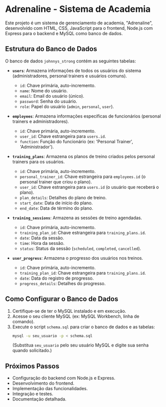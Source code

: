# Adrenaline - Sistema de Academia

Este projeto é um sistema de gerenciamento de academia, "Adrenaline", desenvolvido com HTML, CSS, JavaScript para o frontend, Node.js com Express para o backend e MySQL como banco de dados.

## Estrutura do Banco de Dados

O banco de dados `johnnys_strong` contém as seguintes tabelas:

- **`users`**: Armazena informações de todos os usuários do sistema (administradores, personal trainers e usuários comuns).
  - `id`: Chave primária, auto-incremento.
  - `name`: Nome do usuário.
  - `email`: Email do usuário (único).
  - `password`: Senha do usuário.
  - `role`: Papel do usuário (`admin`, `personal`, `user`).

- **`employees`**: Armazena informações específicas de funcionários (personal trainers e administradores).
  - `id`: Chave primária, auto-incremento.
  - `user_id`: Chave estrangeira para `users.id`.
  - `function`: Função do funcionário (ex: 'Personal Trainer', 'Administrador').

- **`training_plans`**: Armazena os planos de treino criados pelos personal trainers para os usuários.
  - `id`: Chave primária, auto-incremento.
  - `personal_trainer_id`: Chave estrangeira para `employees.id` (o personal trainer que criou o plano).
  - `user_id`: Chave estrangeira para `users.id` (o usuário que receberá o plano).
  - `plan_details`: Detalhes do plano de treino.
  - `start_date`: Data de início do plano.
  - `end_date`: Data de término do plano.

- **`training_sessions`**: Armazena as sessões de treino agendadas.
  - `id`: Chave primária, auto-incremento.
  - `training_plan_id`: Chave estrangeira para `training_plans.id`.
  - `date`: Data da sessão.
  - `time`: Hora da sessão.
  - `status`: Status da sessão (`scheduled`, `completed`, `cancelled`).

- **`user_progress`**: Armazena o progresso dos usuários nos treinos.
  - `id`: Chave primária, auto-incremento.
  - `training_plan_id`: Chave estrangeira para `training_plans.id`.
  - `date`: Data do registro de progresso.
  - `progress_details`: Detalhes do progresso.

## Como Configurar o Banco de Dados

1. Certifique-se de ter o MySQL instalado e em execução.
2. Acesse o seu cliente MySQL (ex: MySQL Workbench, linha de comando).
3. Execute o script `schema.sql` para criar o banco de dados e as tabelas:
   ```bash
   mysql -u seu_usuario -p < schema.sql
   ```
   (Substitua `seu_usuario` pelo seu usuário MySQL e digite sua senha quando solicitado.)

## Próximos Passos

- Configuração do backend com Node.js e Express.
- Desenvolvimento do frontend.
- Implementação das funcionalidades.
- Integração e testes.
- Documentação detalhada.

